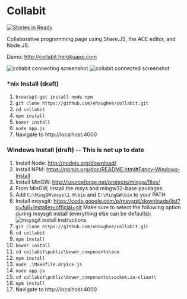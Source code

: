 Collabit
========
[![Stories in Ready](https://badge.waffle.io/ehaughee/collabit.png)](http://waffle.io/ehaughee/collabit)

Collaborative programming page using Share.JS, the ACE editor, and Node.JS.

Demo: http://collabit.herokuapp.com

![collabit connecting screenshot](http://f.cl.ly/items/280C3U2O0b3X2h1T172v/Screen%20Shot%202013-10-16%20at%208.41.23%20PM.png)
![collabit connected screenshot](http://f.cl.ly/items/003l0S0H2e3h1r123u3K/Screen%20Shot%202013-10-16%20at%208.42.18%20PM.png)

### *nix Install (draft)

1. `brew/apt-get install node npm`
3. `git clone https://github.com/ehaughee/collabit.git`
4. `cd collabit`
5. `npm install`
6. `bower install`
7. `node app.js`
8. Navigate to http://localhost:4000

### Windows Install (draft) -- This is not up to date

1. Install Node: http://nodejs.org/download/
2. Install NPM: https://npmjs.org/doc/README.html#Fancy-Windows-Install
3. Install MinGW: http://sourceforge.net/projects/mingw/files/
4. From MinGW, install the msys and mingw32-base packages
5. Add `C:\MingGW\msys\1.0\bin` and `C:\MingGW\bin` to your PATH
6. Install msysgit: https://code.google.com/p/msysgit/downloads/list?q=full+installer+official+git
   Make sure to select the following option during msysgit install (everything else can be defaults): 
   ![msysgit install instructions](http://f.cl.ly/items/2V2O3i1p3R2F1r2v0a12/mysgit.png)
7. `git clone https://github.com/ehaughee/collabit.git`
8. `cd collabit`
9. `npm install`
10. `bower install`
11. `cd collabit\public\bower_components\ace`
12. `npm install`
13. `node .\Makefile.dryice.js`
14. `node app.js`
15. `cd collabit\public\bower_components\socket.io-client\`
16. `npm install`
15. Navigate to http://localhost:4000
